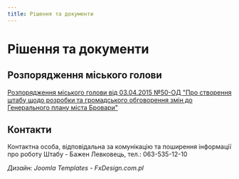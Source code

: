 ```yaml
---
title: Рішення та документи
---
```


# Рішення та документи

## Розпорядження міського голови

[Розпорядження міського голови від 03.04.2015 №50-ОД "Про створення штабу щодо розробки та громадського обговорення змін до Генерального плану міста Бровари"](/rishennia-ta-dokumenty/6-rozporiadzhennia-miskoho-holovy-vid-03-04-2015-50-od-pro-stvorennia-shtabu-shchodo-rozrobky-ta-hromadskoho-obhovorennia-zmin-do-heneralnoho-planu-mista-brovary)

## Контакти

Контактна особа, відповідальна за комунікацію та поширення інформації про роботу Штабу - Бажен Левковець, тел.: 063-535-12-10

*Дизайн: Joomla Templates - FxDesign.com.pl* 